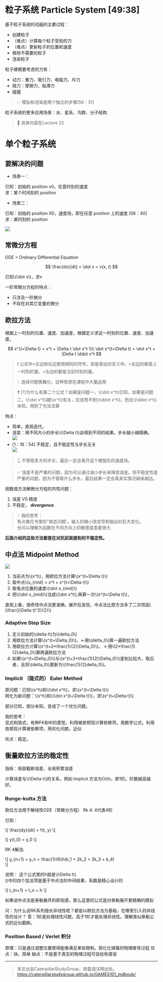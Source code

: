 # 粒子系统 Particle System [49:38]

基于粒子系统的动画的主要过程：  
- 创建粒子
- （难点）计算每个粒子受到的力  
- （难点）更新粒子的位置和速度
- 移除不需要的粒子
- 渲染粒子


粒子建模要考虑的力有：  
- 动力：重力、吸引力、电磁力、斥力  
- 阻力：摩擦力、粘滞力
- 碰撞

> &#x2705; 模拟和渲染是两个独立的步骤[56：31]

粒子系统的更多应用场景：水、星系、鸟群、分子结构

> &#x1F4CC; 具体内容在Lecture 22

# 单个粒子系统

## 要解决的问题

- 场景一：

已知：初始的 position x0，任意时刻的速度  
求：某个时间刻的 position

- 场景二：

已知：初始的 position X0，速度场，即在任意 position 上的速度 [06：40]  
求：某时刻的 position

![](../assets/191.PNG)

## 常微分方程  

ODE = Ordinary Differential Equation

$$
\frac{dx}{dt} = \dot x =  v(x, t)
$$

已知\\(\dot x\\)，求x

一阶常微分方程的特点：  
- 只涉及一阶微分
- 不存在对其它变量的微分

## 欧拉方法

根据上一时刻的位置、速度、加速度，根据定义求这一时刻的位置、速度、加速度。

$$
x^{t+\Delta t} = x^t + \Delta t \dot x^t \\\\    
\dot x^{t+\Delta t} = \dot x^t + \Delta t \ddot x^t
$$

> &#x2757; 公式中=左边和右边使用相同的符号，但是表达的含义中。=右边的都是上一时刻的量。=左边的都是当前时刻的量。  

> &#x1F4A1; 连续问题离散化，这种思想在课程中大量运用  

> &#x2753; [?]为什么有第二个公式？如果是问题一，\\(\dot x^t\\)已知。如果是问题二，\\(\dot x^t\\)跟\\(x^t\\)有关，应该用不到\\(\ddot x^t\\)。而且\\(\ddot x^t\\)未知，用到了也没法算  

特点：  
- 简单，直观迭代。  
- 误差：用不同大小的步长\\(\Delta t\\)会得到不同的结果。步长越小越精确。  
![](../assets/192.PNG)
- [1：18：54] 不稳定，且不稳定性与步长无关  
![](../assets/193.PNG)  
> &#x1F446; 不管取多大的步长，最后一定会离开这个螺旋形的速度场。  

> &#x2705; 误差不是严重的问题，因为可以通过减小步长来降低误差。但不稳定性是严重的问题，因为不管取什么步长，最后结果一定会离真实情况越来越远。  

用数值方法解微分方程的共性问题：
1. 误差 VS 精度
2. 不稳定， **divergence**

> &#x1F4A1; 我的思考：  
有点像花书里的"病态问题'。输入的微小改变导到输出的巨大变化。  
也可以理解为函数在不同方向上的敏感度差着很大.

**后面介绍的这些方法都是在对抗前面提到的不稳定性。**  

## 中点法 Midpoint Method

![](../assets/194.PNG)  

1. 当前点为\\(x^t\\)，用欧拉方法计算\\(x^{t+\Delta t}\\)
2. 取中点\\(x_{mid} = x^t + x^{t+\Delta t}\\)
3. 取电点位置的速度\\(\dot x_{mid}\\)
4. 把\\(\dot x_{mid}\\)当成\\(\dot x^t\\),再算一次\\(x^{t+\Delta t}\\)，

直观上看，很奇怪中点法更准确。展开后发现，中点法比原方法多了二次项函\\(\frac{(\Delta t)^2}{2}\\)

### Adaptive Step Size

1. 定义初始的\\(delta t\\)为\\(delta_0\\)
2. 用欧拉方法计算\\(x^{t+\Delta_0}\\)。←用\\(delta_0\\)算一遍欧拉方法
3. 用欧拉方计算\\(x^{t+2*\frac{1}{2}\Delta_0}\\)。 ←用\\(2*\frac{1}{2}delta_0\\)算两遍欧拉方法
4. 如果\\(x^{t+\Delta_0}\\)与\\(x^{t+2*\frac{1}{2}\Delta_0}\\)差别比较大，取后者，且将\\(delta_0\\)更新为\\(\frac{1}{2}delta_0\\)。

### Implicit （隐式的） Euler Method

原问题：已知\\(x^t\\)和\\(\dot x^t\\)，求\\(x^{t+\Delta t}\\)   
转化为新问题：\\(x^t\\)和\\(\dot x^{t+\Delta t}\\)，求\\(x^{t+\Delta t}\\)  

部分已知，部分未知，变成了一个优化问题。

我的思考：  
显式和隐式，有种FK和IK的感觉。利用被依顿现计算依赖项，用数学公式。利用依顿现计算被依赖项，用优化问题，近似

优点：稳定。

## 衡量欧拉方法的稳定性

指标：局部截断误差、全局积累误差

计算误差与\\(\Delta t\\)的关系，例如 Implicit 方法为O(h)，即1阶。阶数越高越好。

### Runge-kutta 方法

欧拉方法用于解线性ODE（常微分方程）
Rk 4. 4代表4阶

已知：  

\\[
\frac{dy}{dt} = f(t, y)
\\]

\\[
y(t_0) = y_0
\\]

RK 4解法:

\\[
y_{n+1} = y_n + \frac{1}{6}h(k_1 + 2k_2 + 2k_3 + k_4)    
\\]

说明： 
这个公式里的h就是\\(\Delta t\\)  
()中的四个加法项是基于中点法的中间结果，系数是精心设计的  

\\[
t_{n+1} = t_n + h
\\]

如果说中点法是泰勒展开的即视感，那么这里的公式是对泰勒展开更精确的模拟

问：为什么说RK系列擅长非线性呢？都是以欧拉方法为基础，在哪里引入的非线性的设计？
答：1阶是处理线性问题，高于1阶才能处理非线性。理解类似泰勒公式的近似截断。

### Position Based / Verlet 积分

原理：只是通过调整位置使得能够满足某些限制，简化化弹簧的物理推导过程
优点：快、简单
缺点：不是基于真实的物理过程可自绘有错误

------------------------------

> 本文出自CaterpillarStudyGroup，转载请注明出处。  
> https://caterpillarstudygroup.github.io/GAMES101_mdbook/